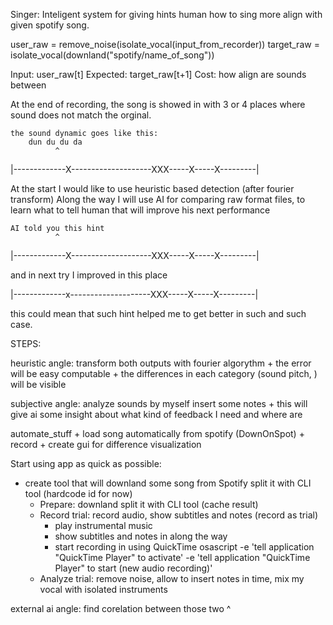 Singer:
Inteligent system for giving hints human how to sing more align with given spotify song.

user_raw = remove_noise(isolate_vocal(input_from_recorder))
target_raw = isolate_vocal(downland("spotify/name_of_song"))

Input: user_raw[t]
Expected: target_raw[t+1]
Cost: how align are sounds between

At the end of recording, the song is showed in with 3 or 4 places where sound does not match the orginal.

    the sound dynamic goes like this:
        dun du du da
              ^
|-------------X--------------------XXX-----X-----X---------|


At the start I would like to use heuristic based detection (after fourier transform)
Along the way I will use AI for comparing raw format files, to learn what to tell human that will improve his next performance

    AI told you this hint
              ^
|-------------X--------------------XXX-----X-----X---------|

and in next try I improved in this place

|-------------x--------------------XXX-----X-----X---------|

this could mean that such hint helped me to get better in such and such case.


STEPS:

heuristic angle: transform both outputs with fourier algorythm
    + the error will be easy computable
    + the differences in each category (sound pitch, ) will be visible

subjective angle: analyze sounds by myself insert some notes
    + this will give ai some insight about what kind of feedback I need and where are

automate_stuff
    + load song automatically from spotify (DownOnSpot)
    + record
    + create gui for difference visualization

Start using app as quick as possible:
- create tool that will downland some song from Spotify split it with CLI tool (hardcode id for now)
  - Prepare: downland split it with CLI tool (cache result)
  - Record trial: record audio, show subtitles and notes (record as trial)
    - play instrumental music
    - show subtitles and notes in along the way 
    - start recording in using QuickTime
      osascript -e 'tell application "QuickTime Player" to activate' -e 'tell application "QuickTime Player" to start (new audio recording)'
  - <THATS CORE> Analyze trial: remove noise, allow to insert notes in time, mix my vocal with isolated instruments

external ai angle: find corelation between those two ^

